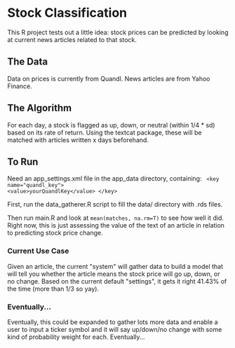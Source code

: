 # Stock Classification

This R project tests out a little idea: stock prices can be predicted by looking at current news articles related to that stock.

## The Data
Data on prices is currently from Quandl. News articles are from Yahoo Finance.

## The Algorithm
For each day, a stock is flagged as up, down, or neutral (within 1/4 * sd) based on its rate of return. Using the textcat package, these will be matched with articles written x days beforehand.

## To Run
Need an app_settings.xml file in the app_data directory, containing:
<code>
\<key name="quandl_key"\>
	\<value\>yourQuandlKey\</value\>
\</key\>
</code>

First, run the data_gatherer.R script to fill the data/ directory with .rds files.

Then run main.R and look at <code>mean(matches, na.rm=T)</code> to see how well it did.  Right now, this is just assessing the value of the text of an article in relation to predicting stock price change.

### Current Use Case
Given an article, the current "system" will gather data to build a model that will tell you whether the article means the stock price will go up, down, or no change.  Based on the current default "settings", it gets it right 41.43% of the time (more than 1/3 so yay).

### Eventually...
Eventually, this could be expanded to gather lots more data and enable a user to input a ticker symbol and it will say up/down/no change with some kind of probability weight for each.  Eventually...

